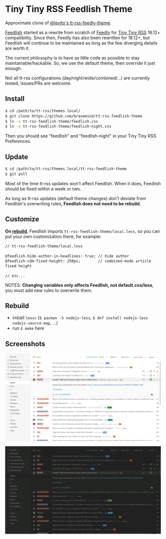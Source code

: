 # Tiny Tiny RSS Feedlish Theme

Approximate clone of [@levito's tt-rss-feedly-theme][Feedly].

[Feedlish][] started as a rewrite from scratch of [Feedly][] for [Tiny Tiny
RSS](https://tt-rss.org/) 18.12+ compatibility. Since then, Feedly has also been
rewritten for 18.12+, but Feedlish will continue to be maintained as long as the
few diverging details are worth it.

The current philosophy is to have as little code as possible to stay
maintainable/hackable. So, we use the default theme, then override it just enough.

Not all tt-rss configurations (day/night/wide/combined/...) are currently
tested, Issues/PRs are welcome.

[Feedly]: https://github.com/levito/tt-rss-feedly-theme
[Feedlish]: https://github.com/Gravemind/tt-rss-feedlish-theme

## Install

```bash
$ cd /path/to/tt-rss/themes.local/
$ git clone https://github.com/Gravemind/tt-rss-feedlish-theme
$ ln -s tt-rss-feedlish-theme/feedlish.css
$ ln -s tt-rss-feedlish-theme/feedlish-night.css
```

Then you should see "feedlish" and "feedlish-night" in your Tiny Tiny RSS
Preferences.

## Update

```bash
$ cd /path/to/tt-rss/themes.local/tt-rss-feedlish-theme
$ git pull
```

Most of the time tt-rss updates won't affect Feedlish. When it does, Feedlish
should be fixed within a week or two.

As long as tt-rss updates (default theme changes) don't deviate from
Feedlish's overwriting rules, **Feedlish does not need to be rebuild**.

## Customize

**On [rebuild](#Rebuild)**, Feedlish imports `tt-rss-feedlish-theme/local.less`,
so you can put your own customization there, for example:

```less
// tt-rss-feedlish-theme/local.less

@feedlish-hide-author-in-headlines: true; // hide author
@feedlish-cdm-fixed-height: 250px;        // combined-mode article fixed height

// etc...
```

NOTES: **Changing variables only affects Feedlish, not default.css/less**, you
must add new rules to overwrite them.

## Rebuild

- install `lessc` (`$ pacman -S nodejs-less`, `$ dnf install nodejs-less nodejs-source-map`, ...)
- run `$ make` here

## Screenshots

![feedlish](https://raw.githubusercontent.com/Gravemind/tt-rss-feedlish-theme/master/screenshots/feedlish.png?1551438289)

![feedlish-night](https://raw.githubusercontent.com/Gravemind/tt-rss-feedlish-theme/master/screenshots/feedlish-night.png?1551438289)
